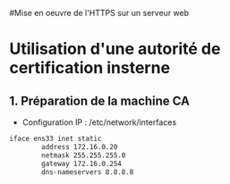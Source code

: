 #Mise en oeuvre de l'HTTPS sur un serveur web
# Utilisation d'une autorité de certification insterne

## 1. Préparation de la machine CA
- Configuration IP : /etc/network/interfaces
```bash
iface ens33 inet static
        address 172.16.0.20
        netmask 255.255.255.0
        gateway 172.16.0.254
        dns-nameservers 8.8.8.8
```
